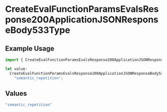 # CreateEvalFunctionParamsEvalsResponse200ApplicationJSONResponseBody533Type

## Example Usage

```typescript
import { CreateEvalFunctionParamsEvalsResponse200ApplicationJSONResponseBody533Type } from "@orq-ai/node/models/operations";

let value:
  CreateEvalFunctionParamsEvalsResponse200ApplicationJSONResponseBody533Type =
    "semantic_repetition";
```

## Values

```typescript
"semantic_repetition"
```